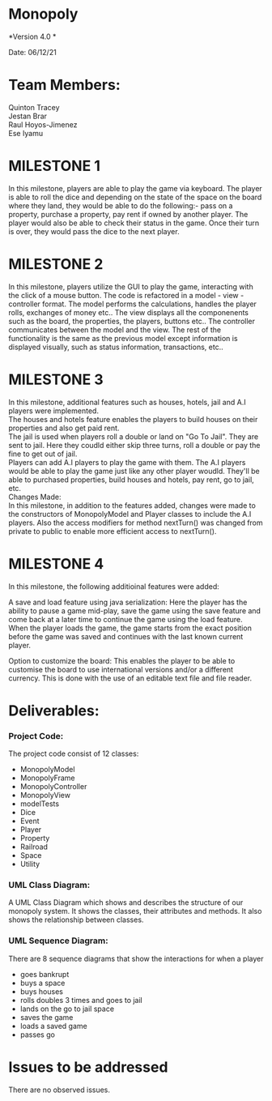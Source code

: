 # Monopoly

*Version 4.0 *

Date: 06/12/21

# Team Members:
Quinton Tracey  
Jestan Brar  
Raul Hoyos-Jimenez  
Ese Iyamu

# MILESTONE 1
In this milestone, players are able to play the game via keyboard. The player is able to roll the dice and depending on the state of the space on the board where they land, they would be able to do the following:- pass on a property, purchase a property, pay rent if owned by another player. The player would also be able to check their status in the game. Once their turn is over, they would pass the dice to the next player.

# MILESTONE 2
In this milestone, players utilize the GUI to play the game, interacting with the click of a mouse button. The code is refactored in a model - view - controller format. The model performs the calculations, handles the player rolls, exchanges of money etc.. The view displays all the componenents such as the board, the properties, the players, buttons etc.. The controller communicates between the model and the view. The rest of the functionality is the same as the previous model except information is displayed visually, such as status information, transactions, etc.. 

# MILESTONE 3
In this milestone, additional features such as houses, hotels, jail and A.I players were implemented.  
The houses and hotels feature enables the players to build houses on their properties and also get paid rent.   
The jail is used when players roll a double or land on "Go To Jail". They are sent to jail. Here they coudld either skip three turns, roll a double or pay the fine to get out of jail.   
Players can add A.I players to play the game with them. The A.I players would be able to play the game just like any other player woudld. They'll be able to purchased properties, build houses and hotels, pay rent, go to jail, etc.  
Changes Made:  
In this milestone, in addition to the features added, changes were made to the constructors of MonopolyModel and Player classes to include the A.I players. Also the access modifiers for method nextTurn() was changed from private to public to enable more efficient access to nextTurn().

# MILESTONE 4
In this milestone, the following additioinal features were added:

A save and load feature using java serialization: Here the player has the ability to pause a game mid-play, save the game using the save feature and come back at a later time to continue the game using the load feature. When the player loads the game, the game starts from the exact position before the game was saved and continues with the last known current player.  

Option to customize the board: This enables the player to be able to customise the board to use international versions and/or a different currency. This is done with the use of an editable text file and file reader.

# Deliverables:
### Project Code:  
  The project code consist of 12 classes:
  - MonopolyModel
  - MonopolyFrame 
  - MonopolyController
  - MonopolyView
  - modelTests
  - Dice
  - Event
  - Player
  - Property
  - Railroad
  - Space
  - Utility  

### UML Class Diagram:  
A UML Class Diagram which shows and describes the structure of our monopoly system. It shows the classes, their attributes and methods. It also shows the relationship between classes.

### UML Sequence Diagram:
There are 8 sequence diagrams that show the interactions for when a player 
  - goes bankrupt
  - buys a space
  - buys houses
  - rolls doubles 3 times and goes to jail
  - lands on the go to jail space
  - saves the game
  - loads a saved game
  - passes go


# Issues to be addressed
There are no observed issues.
